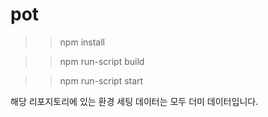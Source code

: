 # pot

>> npm install

>> npm run-script build

>> npm run-script start



해당 리포지토리에 있는 환경 세팅 데이터는 모두 더미 데이터입니다.
